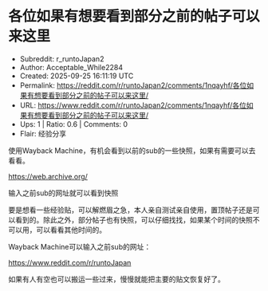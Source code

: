 # 各位如果有想要看到部分之前的帖子可以来这里

- Subreddit: r_runtoJapan2
- Author: Acceptable_While2284
- Created: 2025-09-25 16:11:19 UTC
- Permalink: https://reddit.com/r/runtoJapan2/comments/1nqayhf/各位如果有想要看到部分之前的帖子可以来这里/
- URL: https://www.reddit.com/r/runtoJapan2/comments/1nqayhf/各位如果有想要看到部分之前的帖子可以来这里/
- Ups: 1 | Ratio: 0.6 | Comments: 0
- Flair: 经验分享


使用Wayback
Machine，有机会看到以前的sub的一些快照，如果有需要可以去看看。

<https://web.archive.org/>

输入之前sub的网址就可以看到快照

要是想看一些经验贴，可以解燃眉之急，本人亲自测试亲自使用，置顶帖子还是可以看到的。除此之外，部分帖子也有快照，可以仔细找找，如果某个时间的快照不可以用，可以看看其他时间的。

Wayback Machine可以输入之前sub的网址：

<https://www.reddit.com/r/runtoJapan>

如果有人有空也可以搬运一些过来，慢慢就能把主要的贴文恢复好了。

